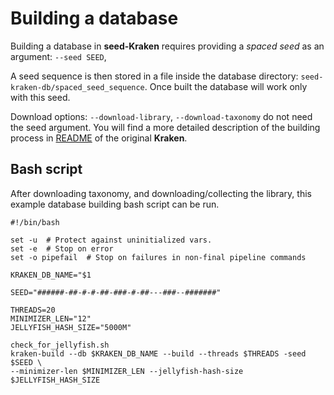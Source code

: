# Building a database

Building a database in **seed-Kraken** requires providing a *spaced seed* 
as an argument: `--seed SEED`, 

A seed sequence is then stored in a file inside the database directory: `seed-kraken-db/spaced_seed_sequence`.
Once built the database will work only with this seed.

Download options: `--download-library`, `--download-taxonomy` do not need the seed argument.
You will find  a more detailed description of the building process in [README](http://github.com/macieksk/seed-kraken/) of the original **Kraken**. 

## Bash script

After downloading taxonomy, and downloading/collecting the library,
this example database building bash script can be run.

    #!/bin/bash

    set -u  # Protect against uninitialized vars.
    set -e  # Stop on error
    set -o pipefail  # Stop on failures in non-final pipeline commands

    KRAKEN_DB_NAME="$1

    SEED="######-##-#-#-##-###-#-##---###--#######"

    THREADS=20    
    MINIMIZER_LEN="12"
    JELLYFISH_HASH_SIZE="5000M"
    
    check_for_jellyfish.sh
    kraken-build --db $KRAKEN_DB_NAME --build --threads $THREADS -seed $SEED \
	--minimizer-len $MINIMIZER_LEN --jellyfish-hash-size $JELLYFISH_HASH_SIZE

